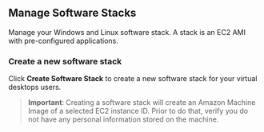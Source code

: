 ## Manage Software Stacks

Manage your Windows and Linux software stack. A stack is an EC2 AMI with pre-configured applications.

### Create a new software stack

Click **Create Software Stack** to create a new software stack for your virtual desktops users.

> **Important**: Creating a software stack will create an Amazon Machine Image of a selected EC2 instance ID. Prior to do that, verify you do not have any personal information stored on the machine.
